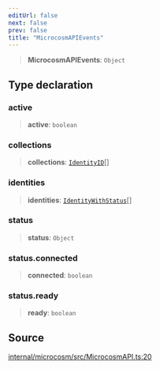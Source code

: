 ```yaml
---
editUrl: false
next: false
prev: false
title: "MicrocosmAPIEvents"
---
```


> **MicrocosmAPIEvents**: `Object`

## Type declaration

### active

> **active**: `boolean`

### collections

> **collections**: [`IdentityID`](IdentityID.md)[]

### identities

> **identities**: [`IdentityWithStatus`](IdentityWithStatus.md)[]

### status

> **status**: `Object`

### status.connected

> **connected**: `boolean`

### status.ready

> **ready**: `boolean`

## Source

[internal/microcosm/src/MicrocosmAPI.ts:20](https://github.com/nodenogg-in/alpha-p2p/blob/265a0e2/internal/microcosm/src/MicrocosmAPI.ts#L20)
